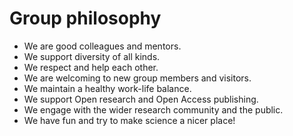 # Group philosophy

* We are good colleagues and mentors.
* We support diversity of all kinds.
* We respect and help each other.
* We are welcoming to new group members and visitors.
* We maintain a healthy work-life balance.
* We support Open research and Open Access publishing.
* We engage with the wider research community and the public.
* We have fun and try to make science a nicer place! 